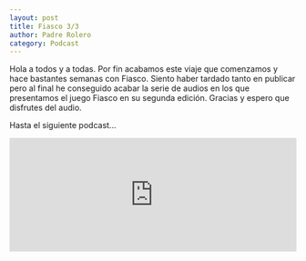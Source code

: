 ```yaml
---
layout: post
title: Fiasco 3/3
author: Padre Rolero
category: Podcast
---
```

Hola a todos y a todas. Por fin acabamos este viaje que comenzamos y hace bastantes semanas con Fiasco. Siento haber tardado tanto en publicar pero al final he conseguido acabar la serie de audios en los que presentamos el juego Fiasco en su segunda edición. Gracias y espero que disfrutes del audio.

Hasta el siguiente podcast...
<iframe src="https://www.ivoox.com/player_ej_136897977_6_1.html?c1=4c8ce4" width="100%" height="200" frameborder="0" allowfullscreen="" scrolling="no" loading="lazy"></iframe>




